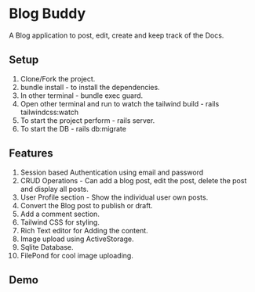 # Blog Buddy 

A Blog application to post, edit, create and keep track of the Docs.

## Setup 
1. Clone/Fork the project.
2. bundle install - to install the dependencies.
3. In other terminal - bundle exec guard.
4. Open other terminal and run to watch the tailwind build - rails tailwindcss:watch 
5. To start the project perform - rails server.
6. To start the DB - rails db:migrate

## Features 
1. Session based Authentication using email and password
2. CRUD Operations - Can add a blog post, edit the post, delete the post and display all posts.
3. User Profile section - Show the individual user own posts.
4. Convert the Blog post to publish or draft.
5. Add a comment section.
6. Tailwind CSS for styling.
7. Rich Text editor for Adding the content.
8. Image upload using ActiveStorage.
9. Sqlite Database.
10. FilePond for cool image uploading.

## Demo 
